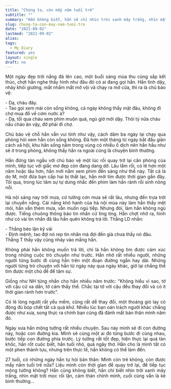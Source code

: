 ```yaml
---
title: "Chúng ta, còn mấy năm tuổi trẻ"
subtitle: ""
summary: "Hắn không biết, hắn sẽ chỉ nhìn trời xanh mây trắng, nhìn mặt trời mọc rồi lặn, cảm thán mình, cuối cùng vẫn là kẻ bình thường. Có ngày, hắn tự nói với mình, hắn không còn trẻ nữa..."
slug: chung-ta-con-may-nam-tuoi-tre
date: "2021-09-02"
lastmod: "2021-09-02"
alias:
tags:
  - My Diary
featured: yes
layout: single
draft: no
---
```


<p style = "text-align: justify">Một ngày đẹp trời nắng đã lên cao, một buổi sáng mùa thu cũng sắp kết thúc, chợt hắn nghe thấy hình như đâu đó có ai đang gọi hắn. Hắn tỉnh dậy, nhảy khỏi giường, mắt nhắm mắt mở vội vã chạy ra mở cửa, thì ra là chú bảo vệ:</p>

\- Dạ, cháu đây. <br>
\- Tao gọi xem mài còn sống không, cả ngày không thấy mặt đâu, không đi chợ mua đồ về cơm nước à? <br>
\- Dạ, tối qua cháu xem phim muộn quá, ngủ giờ mới dậy. Thôi tý nữa cháu nấu cháo ăn vậy, đỡ phải đi chợ.

<p style = "text-align: justify">Chú bảo vệ chỗ hắn vẫn vui tính như vậy, cách dăm ba ngày lại chạy qua phòng hỏi xem hắn còn sống không. Đã hơn một tháng từ ngày bắt đầu giãn cách xã hội, khu hắn sống nằm trong vùng có nhiều ổ dịch nên hắn hầu như sẽ ở trong phòng, không thấy hắn ra ngoài cũng là chuyện bình thường.</p>

<p style = "text-align: justify">Hắn đứng tán ngẫu với chú bảo vệ một lúc rồi quay trở lại căn phòng của mình, tiếp tục với giấc mơ đẹp còn đang dang dở. Lâu lắm rồi, có lẽ hơn một năm hoặc lâu hơn, hắn mới nằm xem phim đến sáng như thế này. Tất cả là do M, một đứa bạn cấp hai bị thất lạc, hắn mới tìm được thời gian gần đây. Tối qua, trong lúc tâm sự tự dưng nhắc đến phim làm hắn rảnh rỗi sinh nông nổi.</p>

<p style = "text-align: justify">Hà nội sáng nay trời mưa, cứ tưởng cơn mưa sẽ rất lâu, nhưng đến trưa trời lại chuyển nắng. Cái nắng khô hanh của hà nội mùa này làm hắn thấy mệt mỏi, hắn vẫn thèm mưa, vẫn muốn ngủ tiếp. Nhưng đói, làm hắn không ngủ được. Tiếng chuông thông báo tin nhắn cứ ting ting. Hắn chợt nhớ ra, hình như có vài tin nhắn đã lâu hắn quên không trả lời. Thằng LD nhắn:</p>

\- Thằng béo lặn kỹ vãi </br>
\- Định mệnh, tao đợi nó rep tin nhắn mà đợi đến già chưa thấy nó đâu. Thằng T thấy vậy cũng nhảy vào mắng hắn.

<p style = "text-align: justify">Không phải hắn không muốn trả lời, chỉ là hắn không tìm được cảm xúc trong những cuộc trò chuyện như trước. Hắn nhớ rất nhiều người, những người từng bước đi cùng hắn trên một đoạn đường ngắn hay dài. Những người từng trò chuyện với hắn từ ngày này qua ngày khác, giờ lại chẳng thể tìm được một chủ đề để tâm sự.</p>

<p style = "text-align: justify">Giống như NH từng nhắn cho hắn nhiều năm trước: "Không hiểu vì sao, tớ với cậu cứ xa dần, tớ cảm thấy thế. Chắc tại tớ với cậu đều thay đổi và có ít thời gian rảnh hơn trước".</p>

<p style = "text-align: justify">Có lẽ lòng người rất yếu mềm, cũng rất dễ thay đổi, một thoáng gió lay cỏ động đủ bóp chết tất cả quá khứ. Nhiều lúc bạn oán trách người khác chẳng được như xưa, song thực ra chính bạn cũng đã đánh mất bản thân mình năm đó.</p>

<p style = "text-align: justify">Ngày xưa hắn mộng tưởng rất nhiều chuyện. Sau này mình sẽ đi con đường này, hoặc con đường kia. Mình sẽ cùng một ai đó từng bước đi cùng nhau, bước tiếp con đường phía trước. Lý tưởng rất tốt đẹp, hiện thực lại quá tàn khốc, hắn rốt cuộc biết, hắn tuổi nhỏ, quá ngây thơ. Hắn cho là mình tất có một phen thành tựu, nhưng trên thực tế, hắn không có thể làm đến.</p>

<p style = "text-align: justify">27 tuổi, có những ngày hắn tự hỏi bản thân: Mình còn trẻ không, còn được mấy năm tuổi trẻ nữa? Liệu mình còn thời gian để quay trở lại, để tiếp tục mộng tưởng không? Hắn cũng không biết, hắn chỉ biết nhìn trời xanh mây trắng, nhìn mặt trời mọc rồi lặn, cảm thán chính mình, cuối cùng vẫn là kẻ bình thường...</p>
